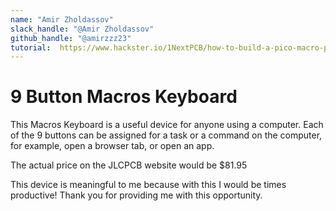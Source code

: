 ```yaml
---
name: "Amir Zholdassov"
slack_handle: "@Amir Zholdassov"
github_handle: "@amirzzz23"
tutorial:  https://www.hackster.io/1NextPCB/how-to-build-a-pico-macro-pad-3638e6
---
```


# 9 Button Macros Keyboard

This Macros Keyboard is a useful device for anyone using a computer. Each of the 9 buttons can be assigned for a task or a command on the computer, for example, open a browser tab, or open an app.

The actual price on the JLCPCB website would be $81.95

This device is meaningful to me because with this I would be times productive! Thank you for providing me with this opportunity.
